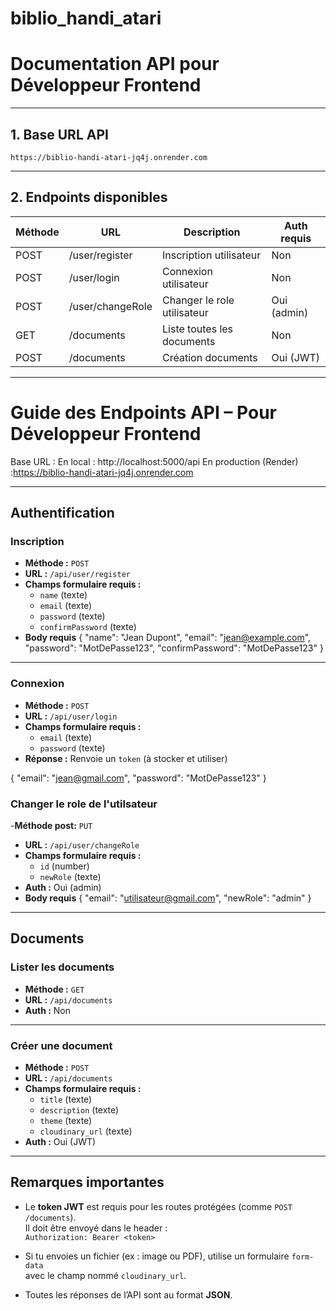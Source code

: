 # biblio_handi_atari

# Documentation API pour Développeur Frontend

---

## 1. Base URL API

```url
https://biblio-handi-atari-jq4j.onrender.com

```
---

## 2. Endpoints disponibles

| Méthode | URL                    | Description                         | Auth requis |
|---------|------------------------|-----------------------------------|-------------|
| POST    | /user/register         | Inscription utilisateur            | Non         |
| POST    | /user/login            | Connexion utilisateur              | Non         |
| POST    | /user/changeRole       | Changer le role utilisateur        | Oui (admin) |
| GET     | /documents             | Liste toutes les documents         | Non         |
| POST    | /documents             | Création documents                 | Oui (JWT)   |

---
#  Guide des Endpoints API – Pour Développeur Frontend

Base URL :
En local : http://localhost:5000/api
En production (Render) :https://biblio-handi-atari-jq4j.onrender.com

---

##  Authentification

###  Inscription
- **Méthode :** `POST`
- **URL :** `/api/user/register`
- **Champs formulaire requis :**
  - `name` (texte)
  - `email` (texte)
  - `password` (texte)
  - `confirmPassword` (texte)
- **Body requis**
{
  "name": "Jean Dupont",
  "email": "jean@example.com",
  "password": "MotDePasse123",
  "confirmPassword": "MotDePasse123"
}



---

###  Connexion
- **Méthode :** `POST`
- **URL :** `/api/user/login`
- **Champs formulaire requis :**
  - `email` (texte)
  - `password` (texte)
- **Réponse :** Renvoie un `token` (à stocker et utiliser)

{
  "email": "jean@gmail.com",
  "password": "MotDePasse123"
}

### Changer le role de l'utilsateur
-**Méthode post:** `PUT`
- **URL :** `/api/user/changeRole`
- **Champs formulaire requis :**
  - `id` (number)
  - `newRole` (texte)
- **Auth :**  Oui (admin)
- **Body requis**
{
  "email": "utilisateur@gmail.com",
  "newRole": "admin"
}



---

##  Documents

###  Lister les documents
- **Méthode :** `GET`
- **URL :** `/api/documents`
- **Auth :**  Non

---

###  Créer une document
- **Méthode :** `POST`
- **URL :** `/api/documents`
- **Champs formulaire requis :**
  - `title` (texte)
  - `description` (texte)
  - `theme` (texte)
  - `cloudinary_url` (texte)
- **Auth :**  Oui (JWT)

---

## Remarques importantes

- Le **token JWT** est requis pour les routes protégées (comme `POST /documents`).  
  Il doit être envoyé dans le header :  
  `Authorization: Bearer <token>`

- Si tu envoies un fichier (ex : image ou PDF), utilise un formulaire `form-data`  
  avec le champ nommé `cloudinary_url`.

- Toutes les réponses de l’API sont au format **JSON**.
